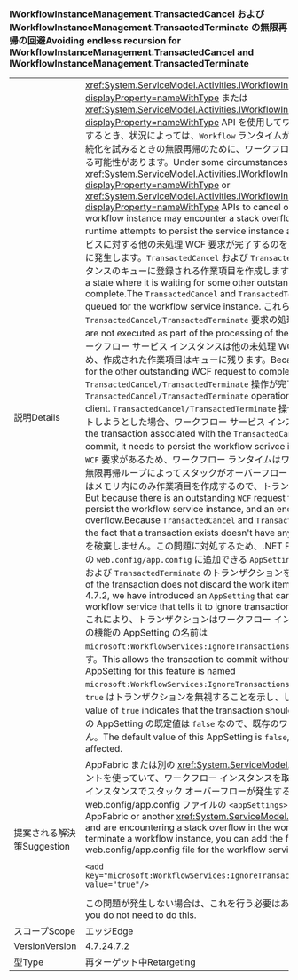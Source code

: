 ### <a name="avoiding-endless-recursion-for-iworkflowinstancemanagementtransactedcancel-and-iworkflowinstancemanagementtransactedterminate"></a><span data-ttu-id="e8559-101">IWorkflowInstanceManagement.TransactedCancel および IWorkflowInstanceManagement.TransactedTerminate の無限再帰の回避</span><span class="sxs-lookup"><span data-stu-id="e8559-101">Avoiding endless recursion for IWorkflowInstanceManagement.TransactedCancel and IWorkflowInstanceManagement.TransactedTerminate</span></span>

|   |   |
|---|---|
|<span data-ttu-id="e8559-102">説明</span><span class="sxs-lookup"><span data-stu-id="e8559-102">Details</span></span>|<span data-ttu-id="e8559-103"><xref:System.ServiceModel.Activities.IWorkflowInstanceManagement.TransactedCancel%2A?displayProperty=nameWithType> または <xref:System.ServiceModel.Activities.IWorkflowInstanceManagement.TransactedTerminate%2A?displayProperty=nameWithType> API を使用してワークフロー サービス インスタンスを取り消すか終了するとき、状況によっては、<code>Workflow</code> ランタイムが要求の処理の一部としてサービス インスタンスの永続化を試みるときの無限再帰のために、ワークフロー インスタンスでスタック オーバーフローが発生する可能性があります。</span><span class="sxs-lookup"><span data-stu-id="e8559-103">Under some circumstances when using <xref:System.ServiceModel.Activities.IWorkflowInstanceManagement.TransactedCancel%2A?displayProperty=nameWithType> or <xref:System.ServiceModel.Activities.IWorkflowInstanceManagement.TransactedTerminate%2A?displayProperty=nameWithType> APIs to cancel or terminate a worklow service instance, the workflow instance may encounter a stack overflow due to endless recursion when the <code>Workflow</code> runtime attempts to persist the service instance as part of processing the request.</span></span> <span data-ttu-id="e8559-104">問題は、別のサービスに対する他の未処理 WCF 要求が完了するのをワークフロー インスタンスが待機している状態の場合に発生します。<code>TransactedCancel</code> および <code>TransactedTerminate</code> 操作は、ワークフロー サービス インスタンスのキューに登録される作業項目を作成します。</span><span class="sxs-lookup"><span data-stu-id="e8559-104">The problem occurs if the workflow instance is in a state where it is waiting for some other outstanding WCF request to another service to complete.The <code>TransactedCancel</code> and <code>TransactedTerminate</code> operations create work items that are queued for the workflow service instance.</span></span> <span data-ttu-id="e8559-105">これらの作業項目は、<code>TransactedCancel/TransactedTerminate</code> 要求の処理の一部としては実行されません。</span><span class="sxs-lookup"><span data-stu-id="e8559-105">These work items are not executed as part of the processing of the <code>TransactedCancel/TransactedTerminate</code> request.</span></span> <span data-ttu-id="e8559-106">ワークフロー サービス インスタンスは他の未処理 WCF 要求が完了するのを待ってビジー状態であるため、作成された作業項目はキューに残ります。</span><span class="sxs-lookup"><span data-stu-id="e8559-106">Because the workflow service instance is busy waiting for the other outstanding WCF request to complete, the work item created remains queued.</span></span> <span data-ttu-id="e8559-107"><code>TransactedCancel/TransactedTerminate</code> 操作が完了して、クライアントに制御が返されます。</span><span class="sxs-lookup"><span data-stu-id="e8559-107">The <code>TransactedCancel/TransactedTerminate</code> operation completes and control is returned back to the client.</span></span> <span data-ttu-id="e8559-108"><code>TransactedCancel/TransactedTerminate</code> 操作に関連付けられているトランザクションは、コミットしようとした場合、ワークフロー サービス インスタンスの状態を永続化する必要があります。</span><span class="sxs-lookup"><span data-stu-id="e8559-108">When the transaction associated with the <code>TransactedCancel/TransactedTerminate</code> operation attempts to commit, it needs to persist the workflow serivce instance state.</span></span> <span data-ttu-id="e8559-109">しかし、インスタンスには未処理の <code>WCF</code> 要求があるため、ワークフロー ランタイムはワークフロー サービス インスタンスを永続化できず、無限再帰ループによってスタックがオーバーフローします。<code>TransactedCancel</code> と <code>TransactedTerminate</code> はメモリ内にのみ作業項目を作成するので、トランザクションが存在してもまったく影響ありません。</span><span class="sxs-lookup"><span data-stu-id="e8559-109">But because there is an outstanding <code>WCF</code> request for the instance, the Workflow runtime cannot persist the workflow service instance, and an endless recursion loop leads to the stack overflow.Because <code>TransactedCancel</code> and <code>TransactedTerminate</code> only create a work item in memory, the fact that a transaction exists doesn't have any effect.</span></span> <span data-ttu-id="e8559-110">トランザクションのロールバックは作業項目を破棄しません。この問題に対処するため、.NET Framework 4.7.2 以降では、ワークフロー サービスの <code>web.config/app.config</code> に追加できる <code>AppSetting</code> が導入されています。これは、<code>TransactedCancel</code> および <code>TransactedTerminate</code> のトランザクションを無視するようにサービスに指示します。</span><span class="sxs-lookup"><span data-stu-id="e8559-110">A rollback of the transaction does not discard the work item.To address this issue, starting in .NET Framework 4.7.2, we have introduced an <code>AppSetting</code> that can be added to the <code>web.config/app.config</code> of the workflow service that tells it to ignore transactions for <code>TransactedCancel</code> and <code>TransactedTerminate</code>.</span></span> <span data-ttu-id="e8559-111">これにより、トランザクションはワークフロー インスタンスの永続化を待たずにコミットできます。この機能の AppSetting の名前は <code>microsoft:WorkflowServices:IgnoreTransactionsForTransactedCancelAndTransactedTerminate</code> です。</span><span class="sxs-lookup"><span data-stu-id="e8559-111">This allows the transaction to commit without waiting for the workflow instance to persist.The AppSetting for this feature is named <code>microsoft:WorkflowServices:IgnoreTransactionsForTransactedCancelAndTransactedTerminate</code>.</span></span> <span data-ttu-id="e8559-112">値 <code>true</code> はトランザクションを無視することを示し、したがってスタック オーバーフローが回避されます。</span><span class="sxs-lookup"><span data-stu-id="e8559-112">A value of <code>true</code> indicates that the transaction should be ignored, thus avoiding the stack overflow.</span></span> <span data-ttu-id="e8559-113">この AppSetting の既定値は <code>false</code> なので、既存のワークフロー サービス インスタンスに影響はありません。</span><span class="sxs-lookup"><span data-stu-id="e8559-113">The default value of this AppSetting is <code>false</code>, so existing workflow service instances are not affected.</span></span>|
|<span data-ttu-id="e8559-114">提案される解決策</span><span class="sxs-lookup"><span data-stu-id="e8559-114">Suggestion</span></span>|<span data-ttu-id="e8559-115">AppFabric または別の <xref:System.ServiceModel.Activities.IWorkflowInstanceManagement> クライアントを使っていて、ワークフロー インスタンスを取り消すか終了しようとするとワークフロー サービス インスタンスでスタック オーバーフローが発生する場合は、ワークフロー サービスの web.config/app.config ファイルの <code>&lt;appSettings&gt;</code> セクションに以下を追加できます。</span><span class="sxs-lookup"><span data-stu-id="e8559-115">If you are using AppFabric or another <xref:System.ServiceModel.Activities.IWorkflowInstanceManagement> client and are encountering a stack overflow in the workflow serivce instance when trying to cancel or terminate a workflow instance, you can add the following to the <code>&lt;appSettings&gt;</code> section of the web.config/app.config file for the workflow service:</span></span><pre><code class="lang-xml">&lt;add key=&quot;microsoft:WorkflowServices:IgnoreTransactionsForTransactedCancelAndTransactedTerminate&quot; value=&quot;true&quot;/&gt;&#13;&#10;</code></pre><span data-ttu-id="e8559-116">この問題が発生しない場合は、これを行う必要はありません。</span><span class="sxs-lookup"><span data-stu-id="e8559-116">If you are not encountering the problem, you do not need to do this.</span></span>|
|<span data-ttu-id="e8559-117">スコープ</span><span class="sxs-lookup"><span data-stu-id="e8559-117">Scope</span></span>|<span data-ttu-id="e8559-118">エッジ</span><span class="sxs-lookup"><span data-stu-id="e8559-118">Edge</span></span>|
|<span data-ttu-id="e8559-119">Version</span><span class="sxs-lookup"><span data-stu-id="e8559-119">Version</span></span>|<span data-ttu-id="e8559-120">4.7.2</span><span class="sxs-lookup"><span data-stu-id="e8559-120">4.7.2</span></span>|
|<span data-ttu-id="e8559-121">型</span><span class="sxs-lookup"><span data-stu-id="e8559-121">Type</span></span>|<span data-ttu-id="e8559-122">再ターゲット中</span><span class="sxs-lookup"><span data-stu-id="e8559-122">Retargeting</span></span>|


